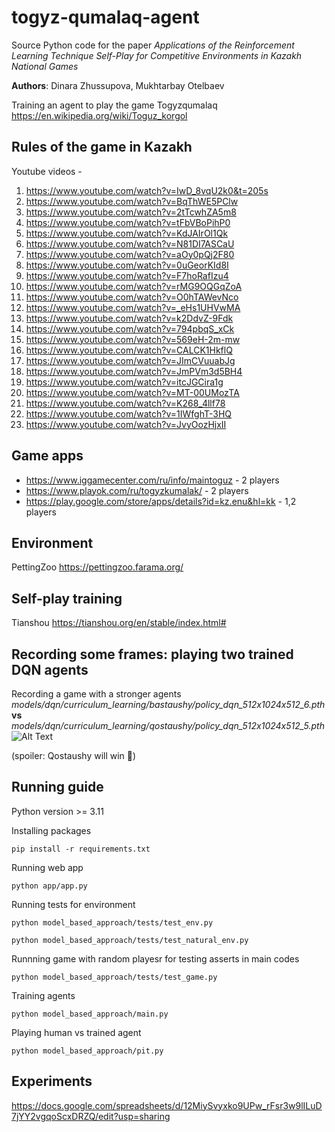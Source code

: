 # togyz-qumalaq-agent

Source Python code for the paper *Applications of the Reinforcement Learning Technique Self-Play for Competitive Environments in Kazakh National Games*

**Authors**: Dinara Zhussupova, Mukhtarbay Otelbaev

Training an agent to play the game Togyzqumalaq https://en.wikipedia.org/wiki/Toguz_korgol


## Rules of the game in Kazakh
Youtube videos - 
1. https://www.youtube.com/watch?v=IwD_8vqU2k0&t=205s
2. https://www.youtube.com/watch?v=BqThWE5PClw
3. https://www.youtube.com/watch?v=2tTcwhZA5m8
4. https://www.youtube.com/watch?v=tFbVBoPihP0
5. https://www.youtube.com/watch?v=KdJAIrOl1Qk
6. https://www.youtube.com/watch?v=N81DI7ASCaU
7. https://www.youtube.com/watch?v=aOy0pQj2F80
8. https://www.youtube.com/watch?v=0uGeorKId8I
9. https://www.youtube.com/watch?v=F7hoRafIzu4
10. https://www.youtube.com/watch?v=rMG9OQGqZoA
11. https://www.youtube.com/watch?v=O0hTAWevNco
12. https://www.youtube.com/watch?v=_eHs1UHVwMA
13. https://www.youtube.com/watch?v=k2DdvZ-9Fdk
14. https://www.youtube.com/watch?v=794pbqS_xCk
15. https://www.youtube.com/watch?v=569eH-2m-mw
16. https://www.youtube.com/watch?v=CALCK1HkflQ
17. https://www.youtube.com/watch?v=JImCVuuabJg
18. https://www.youtube.com/watch?v=JmPVm3d5BH4
19. https://www.youtube.com/watch?v=itcJGCira1g
20. https://www.youtube.com/watch?v=MT-00UMozTA
21. https://www.youtube.com/watch?v=K268_4llf78
22. https://www.youtube.com/watch?v=1IWfghT-3HQ
23. https://www.youtube.com/watch?v=JvyOozHjxII

## Game apps
- https://www.iggamecenter.com/ru/info/maintoguz - 2 players
- https://www.playok.com/ru/togyzkumalak/ - 2 players
- https://play.google.com/store/apps/details?id=kz.enu&hl=kk - 1,2 players

## Environment 
PettingZoo https://pettingzoo.farama.org/

## Self-play training

Tianshou https://tianshou.org/en/stable/index.html#

## Recording some frames: playing two trained DQN agents


Recording a game with a stronger agents *models/dqn/curriculum_learning/bastaushy/policy_dqn_512x1024x512_6.pth* **vs** *models/dqn/curriculum_learning/qostaushy/policy_dqn_512x1024x512_5.pth* ![Alt Text](https://github.com/zhus-dika/togyz-qumalaq-agent/blob/main/data/6vs5.gif)

(spoiler: Qostaushy will win :monkey:)

## Running guide
Python version >= 3.11

Installing packages

```
pip install -r requirements.txt
```

Running web app

```
python app/app.py
```

Running tests for environment

```
python model_based_approach/tests/test_env.py

python model_based_approach/tests/test_natural_env.py
```

Runnning game with random playesr for testing asserts in main codes

```
python model_based_approach/tests/test_game.py
```

Training agents

```
python model_based_approach/main.py
```

Playing human vs trained agent

```
python model_based_approach/pit.py
```


## Experiments

https://docs.google.com/spreadsheets/d/12MiySvyxko9UPw_rFsr3w9lILuD7jYY2vgqoScxDRZQ/edit?usp=sharing
